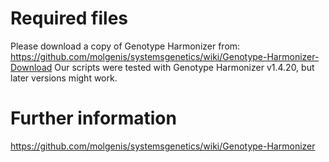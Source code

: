 # Required files
Please download a copy of Genotype Harmonizer from:
https://github.com/molgenis/systemsgenetics/wiki/Genotype-Harmonizer-Download
Our scripts were tested with Genotype Harmonizer v1.4.20, but later versions might work.

# Further information
https://github.com/molgenis/systemsgenetics/wiki/Genotype-Harmonizer